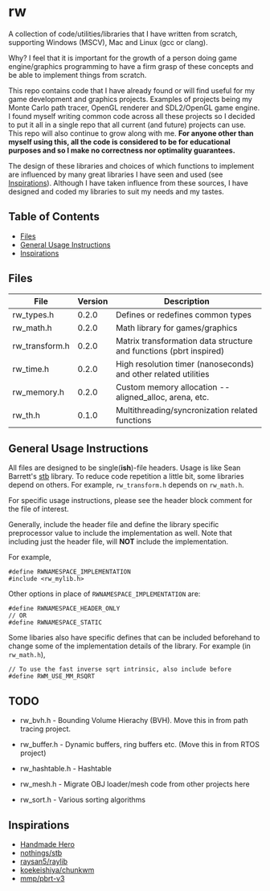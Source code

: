 # rw

A collection of code/utilities/libraries that I have written from scratch, supporting Windows (MSCV), Mac and Linux (gcc or clang).

Why? I feel that it is important for the growth of a person doing game engine/graphics programming to have a firm grasp
of these concepts and be able to implement things from scratch.

This repo contains code that I have already found or will find useful for my game development and graphics projects.
Examples of projects being my Monte Carlo path tracer, OpenGL renderer and SDL2/OpenGL game engine.
I found myself writing common code across all these projects so I decided to put it all in a single repo that
all current (and future) projects can use. This repo will also
continue to grow along with me. **For anyone other than myself using this, all the code is
considered to be for educational purposes and so I make no correctness nor optimality guarantees.**

The design of these libraries and choices of which functions to implement
are influenced by many great libraries I have seen and used (see
[Inspirations](#inspirations)). Although I have taken influence from these sources,
I have designed and coded my libraries to suit my needs and my tastes.

## Table of Contents

- [Files](#files)
- [General Usage Instructions](#general-usage-instructions)
- [Inspirations](#inspirations)

## Files

| File           | Version | Description                                                        |
|----------------|---------|--------------------------------------------------------------------|
| rw_types.h     | 0.2.0   | Defines or redefines common types                                  |
| rw_math.h      | 0.2.0   | Math library for games/graphics                                    |
| rw_transform.h | 0.2.0   | Matrix transformation data structure and functions (pbrt inspired) |
| rw_time.h      | 0.2.0   | High resolution timer (nanoseconds) and other related utilities    |
| rw_memory.h    | 0.2.0   | Custom memory allocation -- aligned_alloc, arena, etc.             |
| rw_th.h        | 0.1.0   | Multithreading/syncronization related functions                    |

## General Usage Instructions

All files are designed to be single(**ish**)-file headers. Usage is like Sean Barrett's
[stb](https://github.com/nothings/stb) library. To reduce code repetition a little bit,
some libraries depend on others. For example, `rw_transform.h` depends on `rw_math.h`.

For specific usage instructions, please see the header block comment for the file of interest.

Generally, include the header file and define the library specific preprocessor value
to include the implementation as well. Note that including just the header file, will **NOT**
include the implementation.

For example,
```
#define RWNAMESPACE_IMPLEMENTATION
#include <rw_mylib.h>
```

Other options in place of `RWNAMESPACE_IMPLEMENTATION` are:
```
#define RWNAMESPACE_HEADER_ONLY
// OR
#define RWNAMESPACE_STATIC
```

Some libaries also have specific defines that can be included beforehand to
change some of the implementation details of the library.
For example (in `rw_math.h`),
```
// To use the fast inverse sqrt intrinsic, also include before
#define RWM_USE_MM_RSQRT
```

## TODO

- rw_bvh.h - Bounding Volume Hierachy (BVH). Move this in from path tracing project.

- rw_buffer.h - Dynamic buffers, ring buffers etc. (Move this in from RTOS project)

- rw_hashtable.h - Hashtable

- rw_mesh.h - Migrate OBJ loader/mesh code from other projects here

- rw_sort.h - Various sorting algorithms


## Inspirations

- [Handmade Hero](https://handmadehero.org/)
- [nothings/stb](https://github.com/nothings/stb)
- [raysan5/raylib](https://github.com/raysan5/raylib)
- [koekeishiya/chunkwm](https://github.com/koekeishiya/chunkwm)
- [mmp/pbrt-v3](https://github.com/mmp/pbrt-v3)
